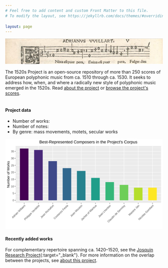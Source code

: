 ```yaml
---
# Feel free to add content and custom Front Matter to this file.
# To modify the layout, see https://jekyllrb.com/docs/themes/#overriding-theme-defaults

layout: page
---
```

<style>
	main.page-content {padding: 0px;}
	table {text-align: left;}
	table {font: 400 14px/0.5 -apple-system,BlinkMacSystemFont,"Segoe UI",Roboto,Helvetica,Arial,sans-serif,"Apple Color Emoji","Segoe UI Emoji","Segoe UI Symbol"}
	table { border-collapse: collapse; }
	table { padding-left: 1px; padding-top: 1px; padding: 1px}
	table { margin-left: auto; margin-right: auto; } /* center table */
</style>

![1520s Project banner](/images/1520s_banner.png)

The 1520s Project is an open-source repository of more than 250 scores of European polyphonic music from ca. 1510 through ca. 1530. It seeks to address how, when, and where a radically new style of polyphonic music emerged in the 1520s. Read [about the project](about) or [browse the project's scores](browse). <br><br>


#### Project data
+ Number of works: <span id="work-count"></span>
+ Number of notes: <span id="note-count"></span>
+ By genre: <span id="mass-count"></span> mass movements, <span id="motet-count"></span> motets, <span id="secular-count"></span> secular works

![Project summary](/images/project_summary.svg)

#### Recently added works
<div data-count="10" id="most-recent"></div>

For complementary repertoire spanning ca. 1420–1520, see the [Josquin Research Project](http://josquin.stanford.edu){:target="_blank"}. For more information on the overlap between the projects, see [about this project](about).

<script>
// vim: ts=3

document.addEventListener("DOMContentLoaded", function () {
	METADATA = {% include_relative works.json %};
	fillMostRecentList(METADATA);
});

//////////////////////////////
//
// fillMostRecentList --
//

function fillMostRecentList() {
	displayMostRecent(METADATA);
	fillInCensusData(METADATA);
}

//////////////////////////////
//
// fillInCensusData --
//

function fillInCensusData(data) {
	let workCount = 0;
	let noteCount = 0;
	let massCount = 0;
	let motetCount = 0;
	let secularCount = 0;

	for (let i=0; i<data.length; i++) {
		let count = data[i]["Note Count"];
		if (count) {
			noteCount += parseInt(count);
		}
	}
	let formattednotecount = noteCount.toLocaleString("en-US");

	for (let i=0; i<data.length; i++) {
		let genre = data[i]["Genre"];
		workCount++;

		if (genre == "mass"){
			massCount++;
		}
		if (genre == "motet"){
			motetCount++;
		}
		if (genre == "secular work"){
			secularCount++;
		}
	}

	let noteElement = document.querySelector("#note-count");
	if (noteElement) {
		noteElement.innerHTML = formattednotecount;
	}

	let workElement = document.querySelector("#work-count");
	if (workElement) {
		workElement.innerHTML = workCount;
	}

	let massElement = document.querySelector("#mass-count");
	if (massElement) {
		massElement.innerHTML = massCount;
	}

	let motetElement = document.querySelector("#motet-count");
	if (motetElement) {
		motetElement.innerHTML = motetCount;
	}

	let secularElement = document.querySelector("#secular-count");
	if (secularElement) {
		secularElement.innerHTML = secularCount;
	}

}

//////////////////////////////
//
// formatBigNumber -- avoid using commas to make Europeans happier
//

function formatBigNumber(number) {
	return number.toString().replace(/(\d)(?=(\d{3})+$)/g, '$1 ');
}


//////////////////////////////
//
// displayMostRecent --
//

function displayMostRecent(metadata) {
	metadata.sort(compareByDateAdded);

	let element = document.querySelector("#most-recent");
	if (!element) {
		console.error("Cannot find #most-recent.");
		return;
	}
	let count = element.dataset.count;
	if (count < 1) {
		count = 10;
	}
	if (count > 50) {
		count = 50;
	}

	let output = "<table class='most-recent'>";
	output += "<tr><th>Date Added</th><th>Composer</th><th>Work</th></tr>";
	for (let i=0; i<count; i++) {

		let entry = metadata[i];

		// Input date string in the format "2023-10-1"
		let inputDateString = entry["Date Added"];

		// Parse the input date string
		let parsedDate = new Date(inputDateString);

		// Create an array of month names
		let monthNames = ["January", "February", "March", "April", "May", "June", "July", "August", "September", "October", "November", "December"];

		// Format the date in "D-MMM-YYYY" format
		let formattedDate = `${parsedDate.getDate()} ${monthNames[parsedDate.getMonth()]} ${parsedDate.getFullYear()}`;

		console.log(formattedDate); // Output: "1-Oct-2023"

		let scoreURL = getScoreURL(entry);
		output += "<tr>";
		output += `<td>${formattedDate}</td>`;
		output += `<td>${stylizeComposer(entry.Composer)}</td>`;
		if (!entry.Subtitle) {
			output += `<td><a target="_blank" href=${scoreURL}>${entry.Title}</a></td>`;
		} else {
			output += `<td><a target="_blank" href=${scoreURL}>${entry.Title} <i>${entry.Subtitle}</i></a></td>`;
		}
		output += "</tr>";
	}
	output += "</table>";
	element.innerHTML = output;
}



//////////////////////////////
//
// stylizeComposer -- Make "first last" from "last, first".
//

function stylizeComposer(name) {
	let matches = name.match(/^\s*([^,]+)\s*,\s*([^,]+)\s*$/);
	if (!matches) {
		return name;
	} else {
		return `<span class="first-name">${matches[2]}</span> <span class="last-name">${matches[1]}</span>`;
	}
}



//////////////////////////////
//
// compareByDateAdded -- For sorting metadata entries by "Date Added".
//

function compareByDateAdded(a, b) {
  // Handle null or empty dates by placing them at the end
  if (!a["Date Added"] && !b["Date Added"]) return 0;
  if (!a["Date Added"]) return 1;
  if (!b["Date Added"]) return -1;

  // Convert date strings to Date objects for comparison
  const dateA = new Date(a["Date Added"]);
  const dateB = new Date(b["Date Added"]);

  // Compare the dates
  if (dateA < dateB) return 1;
  if (dateA > dateB) return -1;
  return 0;
}

//////////////////////////////
//
// getScoreURL -- Generate URL
//

function getScoreURL(entry) {
	let ID = "";
	if (typeof entry["ID"] !== "undefined") {
		ID = entry["ID"];
		let url = `"/work?id=${ID}"`;
		return url;
	}
	return "";
}

</script>